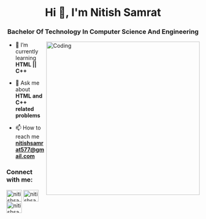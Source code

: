 
<h1 align="center">Hi 👋, I'm Nitish Samrat</h1>
<h3 align="center">Bachelor Of Technology In Computer Science And Engineering</h3>
<img align ="right" alt = "Coding" width ="400" src ="https://cdn.dribbble.com/users/1162077/screenshots/3848914/programmer.gif">



- 🌱 I’m currently learning **HTML || C++**

- 💬 Ask me about **HTML and C++ related problems**

- 📫 How to reach me **nitishsamrat577@gmail.com**

<h3 align="left">Connect with me:</h3>
<p align="left">
<a href="https://linkedin.com/in/nitishsamrat" target="blank"><img align="center" src="https://raw.githubusercontent.com/rahuldkjain/github-profile-readme-generator/master/src/images/icons/Social/linked-in-alt.svg" alt="nitishsamrat" height="30" width="40" /></a>
<a href="https://fb.com/nitishsamrat" target="blank"><img align="center" src="https://raw.githubusercontent.com/rahuldkjain/github-profile-readme-generator/master/src/images/icons/Social/facebook.svg" alt="nitishsamrat" height="30" width="40" /></a>
<a href="https://instagram.com/nitishsamrat10" target="blank"><img align="center" src="https://raw.githubusercontent.com/rahuldkjain/github-profile-readme-generator/master/src/images/icons/Social/instagram.svg" alt="nitishsamrat10" height="30" width="40" /></a>
</p>

